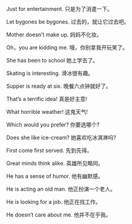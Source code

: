 Just for entertainment. 只是为了消遣一下。

Let bygones be bygones. 过去的，就让它过去吧。

Mother doesn’t make up. 妈妈不化妆。

Oh，you are kidding me. 哦，你别拿我开玩笑了。

She has been to school 她上学去了。

Skating is interesting. 滑冰很有趣。

Supper is ready at six. 晚餐六点钟就好了。

That’s a terrific idea! 真是好主意!

What horrible weather! 这鬼天气!

Which would you prefer? 你要选哪个?

Does she like ice-cream? 她喜欢吃冰淇淋吗?

First come first served. 先到先得。

Great minds think alike. 英雄所见略同。

He has a sense of humor. 他有幽默感。

He is acting an old man. 他正扮演一个老人。

He is looking for a job. 他正在找工作。

He doesn’t care about me. 他并不在乎我。